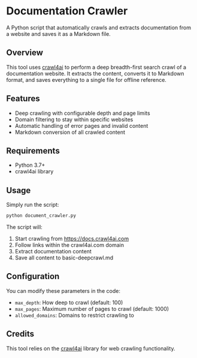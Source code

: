 # Documentation Crawler

A Python script that automatically crawls and extracts documentation from a website and saves it as a Markdown file.

## Overview

This tool uses [crawl4ai](https://docs.crawl4ai.com) to perform a deep breadth-first search crawl of a documentation website. It extracts the content, converts it to Markdown format, and saves everything to a single file for offline reference.

## Features

- Deep crawling with configurable depth and page limits
- Domain filtering to stay within specific websites
- Automatic handling of error pages and invalid content
- Markdown conversion of all crawled content

## Requirements

- Python 3.7+
- crawl4ai library

## Usage

Simply run the script:

```python
python document_crawler.py
```

The script will:
1. Start crawling from https://docs.crawl4ai.com
2. Follow links within the crawl4ai.com domain
3. Extract documentation content
4. Save all content to basic-deepcrawl.md

## Configuration

You can modify these parameters in the code:
- `max_depth`: How deep to crawl (default: 100)
- `max_pages`: Maximum number of pages to crawl (default: 1000)
- `allowed_domains`: Domains to restrict crawling to

## Credits

This tool relies on the [crawl4ai](https://docs.crawl4ai.com) library for web crawling functionality.
